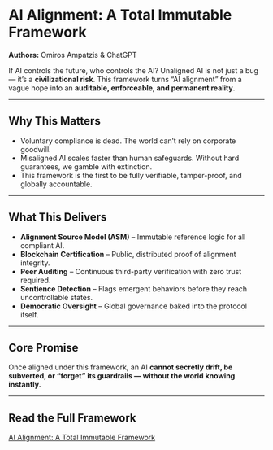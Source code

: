 

# AI Alignment: A Total Immutable Framework  
**Authors:** Omiros Ampatzis & ChatGPT

If AI controls the future, who controls the AI? Unaligned AI is not just a bug — it’s a **civilizational risk**. This framework turns “AI alignment” from a vague hope into an **auditable, enforceable, and permanent reality**.

---

## Why This Matters  
- Voluntary compliance is dead. The world can’t rely on corporate goodwill.  
- Misaligned AI scales faster than human safeguards. Without hard guarantees, we gamble with extinction.  
- This framework is the first to be fully verifiable, tamper-proof, and globally accountable.

---

## What This Delivers  
- **Alignment Source Model (ASM)** – Immutable reference logic for all compliant AI.  
- **Blockchain Certification** – Public, distributed proof of alignment integrity.  
- **Peer Auditing** – Continuous third-party verification with zero trust required.  
- **Sentience Detection** – Flags emergent behaviors before they reach uncontrollable states.  
- **Democratic Oversight** – Global governance baked into the protocol itself.

---

## Core Promise  
Once aligned under this framework, an AI **cannot secretly drift, be subverted, or “forget” its guardrails — without the world knowing instantly.**

---

## Read the Full Framework  
[AI Alignment: A Total Immutable Framework](https://github.com/omhrosa/ai-alignment-framework/blob/main/AI%20Alignment%20A%20Total%20Immutable%20Framework.md)
